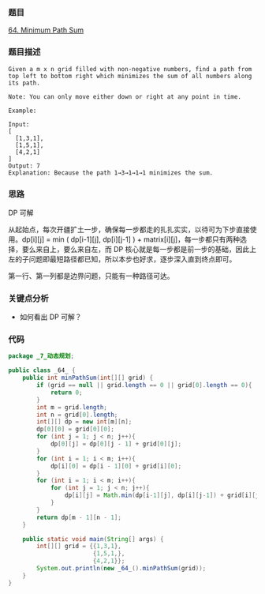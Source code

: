 ### 题目
[64. Minimum Path Sum](https://leetcode.com/problems/minimum-path-sum/)
### 题目描述
```
Given a m x n grid filled with non-negative numbers, find a path from top left to bottom right which minimizes the sum of all numbers along its path.

Note: You can only move either down or right at any point in time.

Example:

Input:
[
  [1,3,1],
  [1,5,1],
  [4,2,1]
]
Output: 7
Explanation: Because the path 1→3→1→1→1 minimizes the sum.
```
### 思路
DP 可解

从起始点，每次开疆扩土一步，确保每一步都走的扎扎实实，以待可为下步直接使用。dp[i][j] = min ( dp[i-1][j], dp[i][j-1] ) + matrix[i][j]，每一步都只有两种选择，要么来自上，要么来自左，而 DP 核心就是每一步都是前一步的基础，因此上左的子问题即最短路径都已知，所以本步也好求，逐步深入直到终点即可。

第一行、第一列都是边界问题，只能有一种路径可达。
### 关键点分析
* 如何看出 DP 可解？

### 代码
```java
package _7_动态规划;

public class _64_ {
    public int minPathSum(int[][] grid) {
        if (grid == null || grid.length == 0 || grid[0].length == 0){
            return 0;
        }
        int m = grid.length;
        int n = grid[0].length;
        int[][] dp = new int[m][n];
        dp[0][0] = grid[0][0];
        for (int j = 1; j < n; j++){
            dp[0][j] = dp[0][j - 1] + grid[0][j];
        }
        for (int i = 1; i < m; i++){
            dp[i][0] = dp[i - 1][0] + grid[i][0];
        }
        for (int i = 1; i < m; i++){
            for (int j = 1; j < n; j++){
                dp[i][j] = Math.min(dp[i-1][j], dp[i][j-1]) + grid[i][j];
            }
        }
        return dp[m - 1][n - 1];
    }

    public static void main(String[] args) {
        int[][] grid = {{1,3,1},
                        {1,5,1,},
                        {4,2,1}};
        System.out.println(new _64_().minPathSum(grid));
    }
}
```
